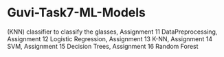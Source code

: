 # Guvi-Task7-ML-Models
(KNN) classifier to classify the glasses, Assignment 11 DataPreprocessing, Assignment 12 Logistic Regression, Assignment 13 K-NN, Assignment 14 SVM, Assignment 15 Decision Trees, Assignment 16 Random Forest
